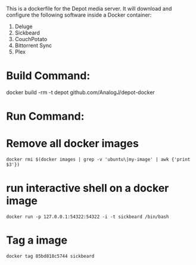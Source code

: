 This is a dockerfile for the Depot media server. It will download and configure the following software inside a Docker container:

1. Deluge
2. Sickbeard
3. CouchPotato
4. Bittorrent Sync
5. Plex


# Build Command:
docker build -rm -t depot github.com/AnalogJ/depot-docker

# Run Command:

# Remove all docker images
`docker rmi $(docker images | grep -v 'ubuntu\|my-image' | awk {'print $3'})`

# run interactive shell on a docker image
`docker run -p 127.0.0.1:54322:54322 -i -t sickbeard /bin/bash`

# Tag a image
`docker tag 85bd818c5744 sickbeard`